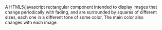 A HTML5/javascript rectangular component intended to display images 
that change periodically with fading, and are surrounded by squares 
of different sizes, each one in a different tone of some color. The main color
also changes with each image.
